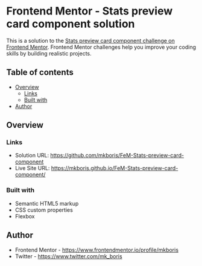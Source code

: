 # Frontend Mentor - Stats preview card component solution

This is a solution to the [Stats preview card component challenge on Frontend Mentor](https://www.frontendmentor.io/challenges/stats-preview-card-component-8JqbgoU62). Frontend Mentor challenges help you improve your coding skills by building realistic projects. 


## Table of contents

- [Overview](#overview)
  - [Links](#links)
  - [Built with](#built-with)
- [Author](#author)

## Overview
### Links

- Solution URL: https://github.com/mkboris/FeM-Stats-preview-card-component
- Live Site URL: https://mkboris.github.io/FeM-Stats-preview-card-component/

### Built with

- Semantic HTML5 markup
- CSS custom properties
- Flexbox

## Author

- Frontend Mentor - https://www.frontendmentor.io/profile/mkboris
- Twitter - https://www.twitter.com/mk_boris
